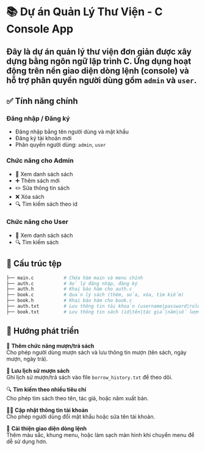 # 📚 Dự án Quản Lý Thư Viện - C Console App
Đây là dự án quản lý thư viện đơn giản được xây dựng bằng ngôn ngữ lập trình C. Ứng dụng hoạt động trên nền **giao diện dòng lệnh (console)** và hỗ trợ **phân quyền người dùng** gồm `admin` và `user`.
---
## ✅ Tính năng chính

### Đăng nhập / Đăng ký
- Đăng nhập bằng tên người dùng và mật khẩu
- Đăng ký tài khoản mới
- Phân quyền người dùng: `admin`, `user`

### Chức năng cho Admin
- 📖 Xem danh sách sách
- ➕ Thêm sách mới
- ✏️ Sửa thông tin sách
- ❌ Xóa sách
- 🔍 Tìm kiếm sách theo id

### Chức năng cho User
- 📖 Xem danh sách sách
- 🔍 Tìm kiếm sách

## 📂 Cấu trúc tệp
```bash
├── main.c           # Chứa hàm main và menu chính
├── auth.c           # Xử lý đăng nhập, đăng ký
├── auth.h           # Khai báo hàm cho auth.c
├── book.c           # Quản lý sách (thêm, sửa, xóa, tìm kiếm)
├── book.h           # Khai báo hàm cho book.c
├── auth.txt         # Lưu thông tin tài khoản (username|password|role)
├── book.txt         # Lưu thông tin sách (id|tên|tác giả|năm|số lượng)
```
## 🚀 Hướng phát triển

🧾 **Thêm chức năng mượn/trả sách**  
Cho phép người dùng mượn sách và lưu thông tin mượn (tên sách, ngày mượn, ngày trả).

📁 **Lưu lịch sử mượn sách**  
Ghi lịch sử mượn/trả sách vào file `borrow_history.txt` để theo dõi.

🔍 **Tìm kiếm theo nhiều tiêu chí**  
Cho phép tìm sách theo tên, tác giả, hoặc năm xuất bản.

🧑‍💼 **Cập nhật thông tin tài khoản**  
Cho phép người dùng đổi mật khẩu hoặc sửa tên tài khoản.

🧹 **Cải thiện giao diện dòng lệnh**  
Thêm màu sắc, khung menu, hoặc làm sạch màn hình khi chuyển menu để dễ sử dụng hơn.
